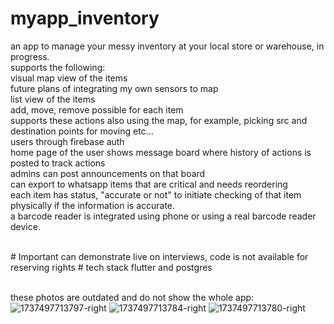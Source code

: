 # myapp_inventory
an app to manage your messy inventory at your local store or warehouse, in progress. <br>
supports the following: <br>
visual map view of the items <br>
  future plans of integrating my own sensors to map <br>
list view of the items <br>
add, move, remove possible for each item <br>
  supports these actions also using the map, for example, picking src and destination points for moving etc...<br>
users through firebase auth <br>
home page of the user shows message board where history of actions is posted to track actions <br>
admins can post announcements on that board <br>
can export to whatsapp items that are critical and needs reordering <br>
each item has status, "accurate or not" to initiate checking of that item physically if the information is accurate.<br>
a barcode reader is integrated using phone or using a real barcode reader device. <br>



<br>
# Important
  can demonstrate live on interviews, code is not available for reserving rights
# tech stack
flutter and postgres<br>
<br>

these photos are outdated and do not show the whole app:
![1737497713797-right](https://github.com/user-attachments/assets/97598ab9-7007-4add-96a9-d59879e748fd)
![1737497713784-right](https://github.com/user-attachments/assets/edb02660-0530-4bbc-9b23-a3bdbbf72173)
![1737497713780-right](https://github.com/user-attachments/assets/a3f9190f-244b-46bd-b2c7-f086ea22ad5b)
